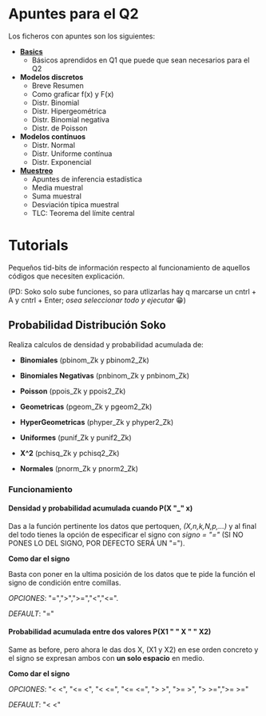 # Apuntes para el Q2
Los ficheros con apuntes son los siguientes:
- **[Basics](./Basics.R)**
  - Básicos aprendidos en Q1 que puede que sean necesarios para el Q2
- **Modelos discretos**
  - Breve Resumen
  - Como graficar f(x) y F(x)
  - Distr. Binomial
  - Distr. Hipergeométrica
  - Distr. Binomial negativa
  - Distr. de Poisson
- **Modelos contínuos**
  - Distr. Normal
  - Distr. Uniforme contínua
  - Distr. Exponencial
- **[Muestreo](./Muestreo.R)**
  - Apuntes de inferencia estadística
  - Media muestral
  - Suma muestral
  - Desviación típica muestral
  - TLC: Teorema del límite central

# Tutorials
Pequeños tid-bits de información respecto al funcionamiento de aquellos códigos que necesiten explicación.

(PD: Soko solo sube funciones, so para utlizarlas hay q marcarse un cntrl + A y cntrl + Enter; _osea seleccionar todo y ejecutar_ 😁)
 
## Probabilidad Distribución Soko
Realiza calculos de densidad y probabilidad acumulada de:
- **Binomiales** (pbinom_Zk y pbinom2_Zk)
- **Binomiales Negativas** (pnbinom_Zk y pnbinom_Zk)
- **Poisson** (ppois_Zk y ppois2_Zk)
- **Geometricas** (pgeom_Zk y pgeom2_Zk)
- **HyperGeometricas** (phyper_Zk y phyper2_Zk)
  
- **Uniformes** (punif_Zk y punif2_Zk)
- **X^2** (pchisq_Zk y pchisq2_Zk)
- **Normales** (pnorm_Zk y pnorm2_Zk)

### Funcionamiento
#### Densidad y probabilidad acumulada cuando P(X "_" x)
Das a la función pertinente los datos que pertoquen, _(X,n,k,N,p,...)_ y al final del todo tienes la opción de especificar el signo con _signo = "="_ (SI NO PONES LO DEL SIGNO, POR DEFECTO SERÁ UN "=").

**Como dar el signo**

Basta con poner en la ultima posición de los datos que te pide la función el signo de condición entre comillas.

_OPCIONES_: "=",">",">=","<","<=".

_DEFAULT_: "="

#### Probabilidad acumulada entre dos valores P(X1 " " X " " X2)
Same as before, pero ahora le das dos X, (X1 y X2) en ese orden concreto y el signo se expresan ambos con **un solo espacio** en medio.

**Como dar el signo**

_OPCIONES_: "< <", "<= <", "< <=", "<= <=", "> >", ">= >", "> >=",">= >="

_DEFAULT_: "< <"

